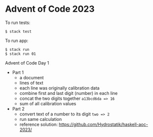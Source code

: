 # Advent of Code 2023

To run tests:

```
$ stack test 
```

To run app:

```
$ stack run
$ stack run 01
```

Advent of Code Day 1
- Part 1
    - a document
    - lines of text
    - each line was originally calibration data
    - combine first and last digit (number) in each line
    - concat the two digits together `a13bcd6da => 16`
    - sum of all calibration values
- Part 2
    - convert text of a number to its digit `two => 2`
    - run same calculation
    - reference solution: https://github.com/Hydrostatik/haskell-aoc-2023/

